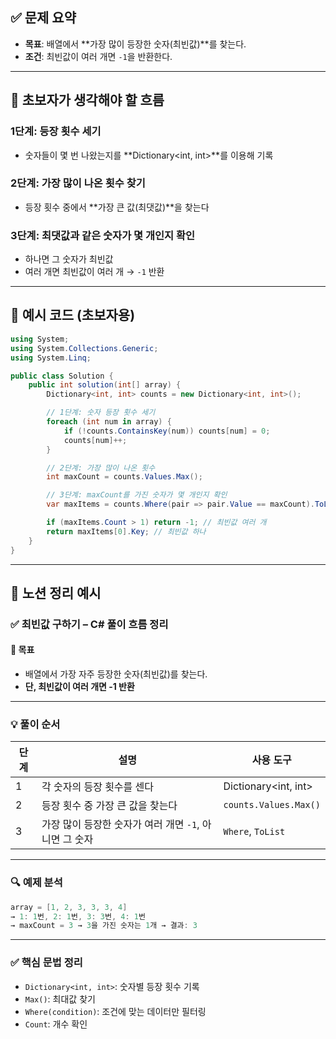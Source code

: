 

## ✅ 문제 요약

* **목표**: 배열에서 \*\*가장 많이 등장한 숫자(최빈값)\*\*를 찾는다.
* **조건**: 최빈값이 여러 개면 `-1`을 반환한다.

---

## 🧠 초보자가 생각해야 할 흐름

### 1단계: 등장 횟수 세기

* 숫자들이 몇 번 나왔는지를 \*\*Dictionary\<int, int>\*\*를 이용해 기록

### 2단계: 가장 많이 나온 횟수 찾기

* 등장 횟수 중에서 \*\*가장 큰 값(최댓값)\*\*을 찾는다

### 3단계: 최댓값과 같은 숫자가 몇 개인지 확인

* 하나면 그 숫자가 최빈값
* 여러 개면 최빈값이 여러 개 → `-1` 반환

---

## 🧾 예시 코드 (초보자용)

```csharp
using System;
using System.Collections.Generic;
using System.Linq;

public class Solution {
    public int solution(int[] array) {
        Dictionary<int, int> counts = new Dictionary<int, int>();

        // 1단계: 숫자 등장 횟수 세기
        foreach (int num in array) {
            if (!counts.ContainsKey(num)) counts[num] = 0;
            counts[num]++;
        }

        // 2단계: 가장 많이 나온 횟수
        int maxCount = counts.Values.Max();

        // 3단계: maxCount를 가진 숫자가 몇 개인지 확인
        var maxItems = counts.Where(pair => pair.Value == maxCount).ToList();

        if (maxItems.Count > 1) return -1; // 최빈값 여러 개
        return maxItems[0].Key; // 최빈값 하나
    }
}
```

---

## 📝 노션 정리 예시

### ✅ 최빈값 구하기 – C# 풀이 흐름 정리

#### 🎯 목표

* 배열에서 가장 자주 등장한 숫자(최빈값)를 찾는다.
* **단, 최빈값이 여러 개면 -1 반환**

---

### 💡 풀이 순서

| 단계 | 설명                                 | 사용 도구                 |
| -- | ---------------------------------- | --------------------- |
| 1  | 각 숫자의 등장 횟수를 센다                    | Dictionary\<int, int> |
| 2  | 등장 횟수 중 가장 큰 값을 찾는다                | `counts.Values.Max()` |
| 3  | 가장 많이 등장한 숫자가 여러 개면 `-1`, 아니면 그 숫자 | `Where`, `ToList`     |

---

### 🔍 예제 분석

```csharp
array = [1, 2, 3, 3, 3, 4]
→ 1: 1번, 2: 1번, 3: 3번, 4: 1번
→ maxCount = 3 → 3을 가진 숫자는 1개 → 결과: 3
```

---

### ✅ 핵심 문법 정리

* `Dictionary<int, int>`: 숫자별 등장 횟수 기록
* `Max()`: 최대값 찾기
* `Where(condition)`: 조건에 맞는 데이터만 필터링
* `Count`: 개수 확인
